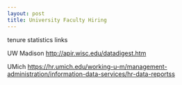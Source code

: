 ```yaml
---
layout: post
title: University Faculty Hiring
---
```


tenure statistics links

UW Madison
http://apir.wisc.edu/datadigest.htm

UMich
https://hr.umich.edu/working-u-m/management-administration/information-data-services/hr-data-reportss
